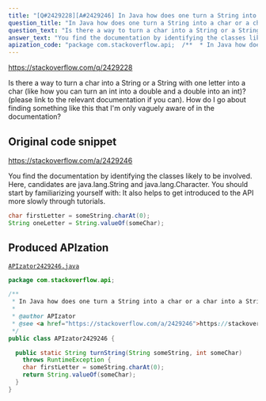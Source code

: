 ```yaml
---
title: "[Q#2429228][A#2429246] In Java how does one turn a String into a char or a char into a String?"
question_title: "In Java how does one turn a String into a char or a char into a String?"
question_text: "Is there a way to turn a char into a String or a String with one letter into a char (like how you can turn an int into a double and a double into an int)? (please link to the relevant documentation if you can). How do I go about finding something like this that I'm only vaguely aware of in the documentation?"
answer_text: "You find the documentation by identifying the classes likely to be involved. Here, candidates are java.lang.String and java.lang.Character. You should start by familiarizing yourself with: It also helps to get introduced to the API more slowly through tutorials."
apization_code: "package com.stackoverflow.api;  /**  * In Java how does one turn a String into a char or a char into a String?  *  * @author APIzator  * @see <a href=\"https://stackoverflow.com/a/2429246\">https://stackoverflow.com/a/2429246</a>  */ public class APIzator2429246 {    public static String turnString(String someString, int someChar)     throws RuntimeException {     char firstLetter = someString.charAt(0);     return String.valueOf(someChar);   } }"
---
```


https://stackoverflow.com/q/2429228

Is there a way to turn a char into a String or a String with one letter into a char (like how you can turn an int into a double and a double into an int)? (please link to the relevant documentation if you can).
How do I go about finding something like this that I&#x27;m only vaguely aware of in the documentation?



## Original code snippet

https://stackoverflow.com/a/2429246

You find the documentation by identifying the classes likely to be involved. Here, candidates are java.lang.String and java.lang.Character.
You should start by familiarizing yourself with:
It also helps to get introduced to the API more slowly through tutorials.

```java
char firstLetter = someString.charAt(0);
String oneLetter = String.valueOf(someChar);
```

## Produced APIzation

[`APIzator2429246.java`](https://github.com/pasqualesalza/apization-temp-data/raw/master/apizations/java/APIzator2429246.java)

```java
package com.stackoverflow.api;

/**
 * In Java how does one turn a String into a char or a char into a String?
 *
 * @author APIzator
 * @see <a href="https://stackoverflow.com/a/2429246">https://stackoverflow.com/a/2429246</a>
 */
public class APIzator2429246 {

  public static String turnString(String someString, int someChar)
    throws RuntimeException {
    char firstLetter = someString.charAt(0);
    return String.valueOf(someChar);
  }
}

```